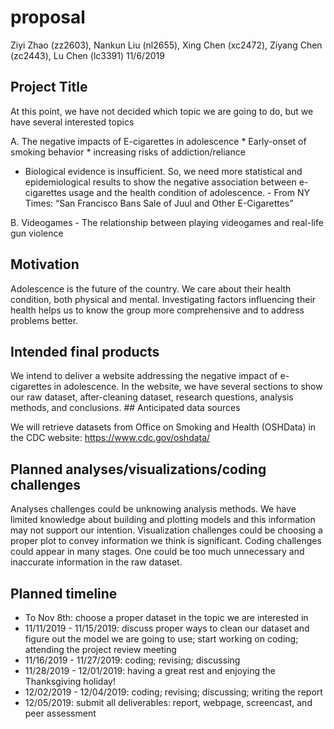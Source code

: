 proposal
================
Ziyi Zhao (zz2603), Nankun Liu (nl2655), Xing Chen (xc2472), Ziyang Chen (zc2443), Lu Chen (lc3391)
11/6/2019

Project Title
-------------

At this point, we have not decided which topic we are going to do, but we have several interested topics

A. The negative impacts of E-cigarettes in adolescence \* Early-onset of smoking behavior \* increasing risks of addiction/reliance
- Biological evidence is insufficient. So, we need more statistical and epidemiological results to show the negative association between e-cigarettes usage and the health condition of adolescence. - From NY Times: “San Francisco Bans Sale of Juul and Other E-Cigarettes”

B. Videogames - The relationship between playing videogames and real-life gun violence

Motivation
----------

Adolescence is the future of the country. We care about their health condition, both physical and mental. Investigating factors influencing their health helps us to know the group more comprehensive and to address problems better.

Intended final products
-----------------------

We intend to deliver a website addressing the negative impact of e-cigarettes in adolescence. In the website, we have several sections to show our raw dataset, after-cleaning dataset, research questions, analysis methods, and conclusions. \#\# Anticipated data sources

We will retrieve datasets from Office on Smoking and Health (OSHData) in the CDC website: <https://www.cdc.gov/oshdata/>

Planned analyses/visualizations/coding challenges
-------------------------------------------------

Analyses challenges could be unknowing analysis methods. We have limited knowledge about building and plotting models and this information may not support our intention. Visualization challenges could be choosing a proper plot to convey information we think is significant. Coding challenges could appear in many stages. One could be too much unnecessary and inaccurate information in the raw dataset.

Planned timeline
----------------

-   To Nov 8th: choose a proper dataset in the topic we are interested in
-   11/11/2019 - 11/15/2019: discuss proper ways to clean our dataset and figure out the model we are going to use; start working on coding; attending the project review meeting
-   11/16/2019 - 11/27/2019: coding; revising; discussing
-   11/28/2019 - 12/01/2019: having a great rest and enjoying the Thanksgiving holiday!
-   12/02/2019 - 12/04/2019: coding; revising; discussing; writing the report
-   12/05/2019: submit all deliverables: report, webpage, screencast, and peer assessment
